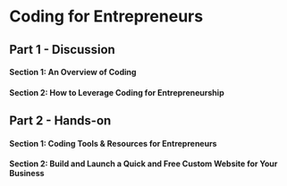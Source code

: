 # Coding for Entrepreneurs

## **Part 1 - Discussion**
#### Section 1: An Overview of Coding

#### Section 2: How to Leverage Coding for Entrepreneurship

## Part 2 - Hands-on
#### Section 1: Coding Tools & Resources for Entrepreneurs
#### Section 2: Build and Launch a Quick and Free Custom Website for Your Business
